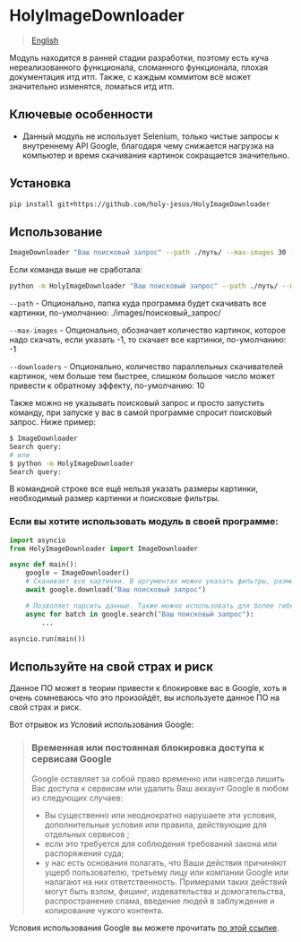 # HolyImageDownloader

> [English](https://github.com/holy-jesus/HolyImageDownloader/blob/main/README.md)

Модуль находится в ранней стадии разработки, поэтому есть куча нереализованного функционала, сломанного функционала, плохая документация итд итп. Также, с каждым коммитом всё может значительно изменятся, ломаться итд итп.

## Ключевые особенности
- Данный модуль не использует Selenium, только чистые запросы к внутреннему API Google, благодаря чему снижается нагрузка на компьютер и время скачивания картинок сокращается значительно.

## Установка

```bash
pip install git+https://github.com/holy-jesus/HolyImageDownloader
```

## Использование

```bash
ImageDownloader "Ваш поисковый запрос" --path ./путь/ --max-images 30 --downloaders 5
```

Если команда выше не сработала:

```bash
python -m HolyImageDownloader "Ваш поисковый запрос" --path ./путь/ --max-images 30 --downloaders 5
```

`--path` - Опционально, папка куда программа будет скачивать все картинки, по-умолчанию: ./images/поисковый_запрос/

`--max-images` - Опционально, обозначает количество картинок, которое надо скачать, если указать -1, то скачает все картинки, по-умолчанию: -1

`--downloaders` - Опционально, количество параллельных скачивателей картинок, чем больше тем быстрее, слишком большое число может привести к обратному эффекту, по-умолчанию: 10

Также можно не указывать поисковый запрос и просто запустить команду, при запуске у вас в самой программе спросит поисковый запрос. Ниже пример:

```bash
$ ImageDownloader
Search query: 
# или
$ python -m HolyImageDownloader
Search query: 
```

В командной строке все ещё нельзя указать размеры картинки, необходимый размер картинки и поисковые фильтры.

### Если вы хотите использовать модуль в своей программе:
```python
import asyncio
from HolyImageDownloader import ImageDownloader

async def main():
    google = ImageDownloader()
    # Скачивает все картинки. В аргументах можно указать фильтры, размер картинки и количество загрузчиков.
    await google.download("Ваш поисковый запрос")

    # Позволяет парсить данные. Также можно использовать для более гибкой загрузки картинок.
    async for batch in google.search("Ваш поисковый запрос"):
        ...

asyncio.run(main())
```


## Используйте на свой страх и риск

Данное ПО может в теории привести к блокировке вас в Google, хоть я очень сомневаюсь что это произойдёт, вы используете данное ПО на свой страх и риск.

Вот отрывок из Условий использования Google:

<blockquote>
<h3>Временная или постоянная блокировка доступа к сервисам Google</h3>

Google оставляет за собой право временно или навсегда лишить Вас доступа к сервисам или удалить Ваш аккаунт Google в любом из следующих случаев:

- Вы существенно или неоднократно нарушаете эти условия, дополнительные условия или правила, действующие для отдельных сервисов ;
- если это требуется для соблюдения требований закона или распоряжения суда;
- у нас есть основания полагать, что Ваши действия причиняют ущерб пользователю, третьему лицу или компании Google или налагают на них ответственность. Примерами таких действий могут быть взлом, фишинг, издевательства и домогательства, распространение спама, введение людей в заблуждение и копирование чужого контента.
</blockquote>

Условия использования Google вы можете прочитать [по этой ссылке](https://policies.google.com/terms?hl=ru-RU).